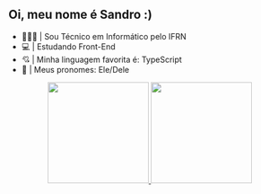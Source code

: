 ## Oi, meu nome é Sandro :)
- 👨🏽‍🎓 | Sou Técnico em Informático pelo IFRN
- 💻 | Estudando Front-End
- 💘 | Minha linguagem favorita é: TypeScript
- 🤗 | Meus pronomes: Ele/Dele
<div align="center">
  <a href="https://github.com/eu-sand">
  <img height="180em" src="https://github-readme-stats.vercel.app/api?username=rafaballerini&show_icons=true&theme=dracula&include_all_commits=true&count_private=true"/>
  <img height="180em" src="https://github-readme-stats.vercel.app/api/top-langs/?username=rafaballerini&layout=compact&langs_count=7&theme=dracula"/>
</div>

